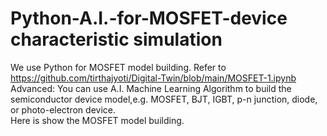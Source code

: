 # Python-A.I.-for-MOSFET-device characteristic simulation 
We use Python for MOSFET model building. Refer to https://github.com/tirthajyoti/Digital-Twin/blob/main/MOSFET-1.ipynb   
Advanced: You can use A.I. Machine Learning Algorithm to build the semiconductor device model,e.g. MOSFET, BJT, IGBT, p-n junction, diode, or photo-electron device.   
Here is show the MOSFET model building.
